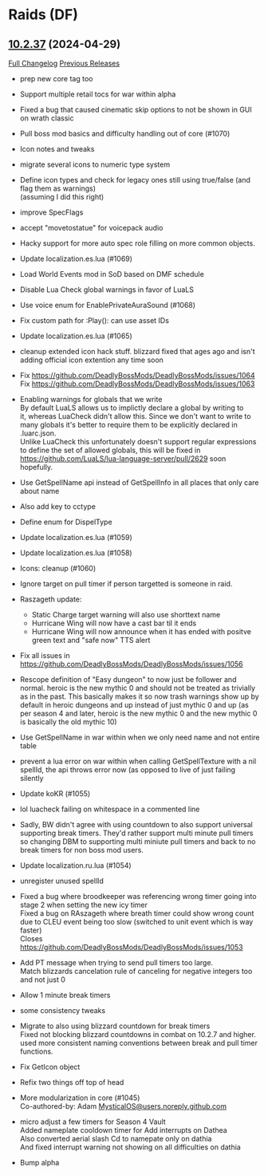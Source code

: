 # <DBM Mod> Raids (DF)

## [10.2.37](https://github.com/DeadlyBossMods/DeadlyBossMods/tree/10.2.37) (2024-04-29)
[Full Changelog](https://github.com/DeadlyBossMods/DeadlyBossMods/compare/10.2.36...10.2.37) [Previous Releases](https://github.com/DeadlyBossMods/DeadlyBossMods/releases)

- prep new core tag too  
- Support multiple retail tocs for war within alpha  
- Fixed a bug that caused cinematic skip options to not be shown in GUI on wrath classic  
- Pull boss mod basics and difficulty handling out of core (#1070)  
- Icon notes and tweaks  
- migrate several icons to numeric type system  
- Define icon types and check for legacy ones still using true/false (and flag them as warnings)  
    (assuming I did this right)  
- improve SpecFlags  
- accept "movetostatue" for voicepack audio  
- Hacky support for more auto spec role filling on more common objects.  
- Update localization.es.lua (#1069)  
- Load World Events mod in SoD based on DMF schedule  
- Disable Lua Check global warnings in favor of LuaLS  
- Use voice enum for EnablePrivateAuraSound (#1068)  
- Fix custom path for :Play(): can use asset IDs  
- Update localization.es.lua (#1065)  
- cleanup extended icon hack stuff. blizzard fixed that ages ago and isn't adding official icon extention any time soon  
- Fix https://github.com/DeadlyBossMods/DeadlyBossMods/issues/1064  
    Fix https://github.com/DeadlyBossMods/DeadlyBossMods/issues/1063  
- Enabling warnings for globals that we write  
    By default LuaLS allows us to implictly declare a global by writing to  
    it, whereas LuaCheck didn't allow this. Since we don't want to write to  
    many globals it's better to require them to be explicitly declared in  
    .luarc.json.  
    Unlike LuaCheck this unfortunately doesn't support regular expressions  
    to define the set of allowed globals, this will be fixed in  
    https://github.com/LuaLS/lua-language-server/pull/2629 soon hopefully.  
- Use GetSpellName api instead of GetSpellInfo in all places that only care about name  
- Also add key to cctype  
- Define enum for DispelType  
- Update localization.es.lua (#1059)  
- Update localization.es.lua (#1058)  
- Icons: cleanup (#1060)  
- Ignore target on pull timer if person targetted is someone in raid.  
- Raszageth update:  
     - Static Charge target warning will also use shorttext name  
     - Hurricane Wing will now have a cast bar til it ends  
     - Hurricane Wing will now announce when it has ended with positve green text and "safe now" TTS alert  
- Fix all issues in https://github.com/DeadlyBossMods/DeadlyBossMods/issues/1056  
- Rescope definition of "Easy dungeon" to now just be follower and normal. heroic is the new mythic 0 and should not be treated as trivially as in the past. This basically makes it so now trash warnings show up by default in heroic dungeons and up instead of just mythic 0 and up (as per season 4 and later, heroic is the new mythic 0 and the new mythic 0 is basically the old mythic 10)  
- Use GetSpellName in war within when we only need name and not entire table  
- prevent a lua error on war within when calling GetSpellTexture with a nil spellId, the api throws error now (as opposed to live of just failing silently  
- Update koKR (#1055)  
- lol luacheck failing on whitespace in a commented line  
- Sadly, BW didn't agree with using countdown to also support universal supporting break timers. They'd rather support multi minute pull timers so changing DBM to supporting multi miniute pull timers and back to no break timers for non boss mod users.  
- Update localization.ru.lua (#1054)  
- unregister unused spellId  
- Fixed a bug where broodkeeper was referencing wrong timer going into stage 2 when setting the new icy timer  
    Fixed a bug on RAszageth where breath timer could show wrong count due to CLEU event being too slow (switched to unit event which is way faster)  
    Closes https://github.com/DeadlyBossMods/DeadlyBossMods/issues/1053  
- Add PT message when trying to send pull timers too large.  
    Match blizzards cancelation rule of canceling for negative integers too and not just 0  
- Allow 1 minute break timers  
- some consistency tweaks  
- Migrate to also using blizzard countdown for break timers  
    Fixed not blocking blizzard countdowns in combat on 10.2.7 and higher.  
    used more consistent naming conventions between break and pull timer functions.  
- Fix GetIcon object  
- Refix two things off top of head  
- More modularization in core (#1045)  
    Co-authored-by: Adam <MysticalOS@users.noreply.github.com>  
- micro adjust a few timers for Season 4 Vault  
    Added nameplate cooldown timer for Add interrupts on Dathea  
    Also converted aerial slash Cd to namepate only on dathia  
    And fixed interrupt warning not showing on all difficulties on dathia  
- Bump alpha  
